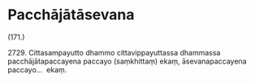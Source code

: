 

# Pacchājātāsevana







(171.)

2729\. Cittasampayutto dhammo cittavippayuttassa dhammassa pacchājātapaccayena paccayo (saṃkhittaṃ) ekaṃ, āsevanapaccayena paccayo…  ekaṃ.



